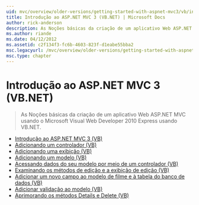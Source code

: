 ```yaml
---
uid: mvc/overview/older-versions/getting-started-with-aspnet-mvc3/vb/index
title: Introdução ao ASP.NET MVC 3 (VB.NET) | Microsoft Docs
author: rick-anderson
description: As Noções básicas da criação de um aplicativo Web ASP.NET MVC usando o Microsoft Visual Web Developer 2010 Express usando VB.NET.
ms.author: riande
ms.date: 04/12/2012
ms.assetid: c2f134f3-fc6b-4603-823f-d1eabe55bba2
msc.legacyurl: /mvc/overview/older-versions/getting-started-with-aspnet-mvc3/vb
msc.type: chapter
---
```

<a name="getting-started-with-aspnet-mvc-3-vbnet"></a>Introdução ao ASP.NET MVC 3 (VB.NET)
====================
> As Noções básicas da criação de um aplicativo Web ASP.NET MVC usando o Microsoft Visual Web Developer 2010 Express usando VB.NET.


- [Introdução ao ASP.NET MVC 3 (VB)](intro-to-aspnet-mvc-3.md)
- [Adicionando um controlador (VB)](adding-a-controller.md)
- [Adicionando uma exibição (VB)](adding-a-view.md)
- [Adicionando um modelo (VB)](adding-a-model.md)
- [Acessando dados do seu modelo por meio de um controlador (VB)](accessing-your-models-data-from-a-controller.md)
- [Examinando os métodos de edição e a exibição de edição (VB)](examining-the-edit-methods-and-edit-view.md)
- [Adicionar um novo campo ao modelo de filme e à tabela do banco de dados (VB)](adding-a-new-field.md)
- [Adicionar validação ao modelo (VB)](adding-validation-to-the-model.md)
- [Aprimorando os métodos Details e Delete (VB)](improving-the-details-and-delete-methods.md)
